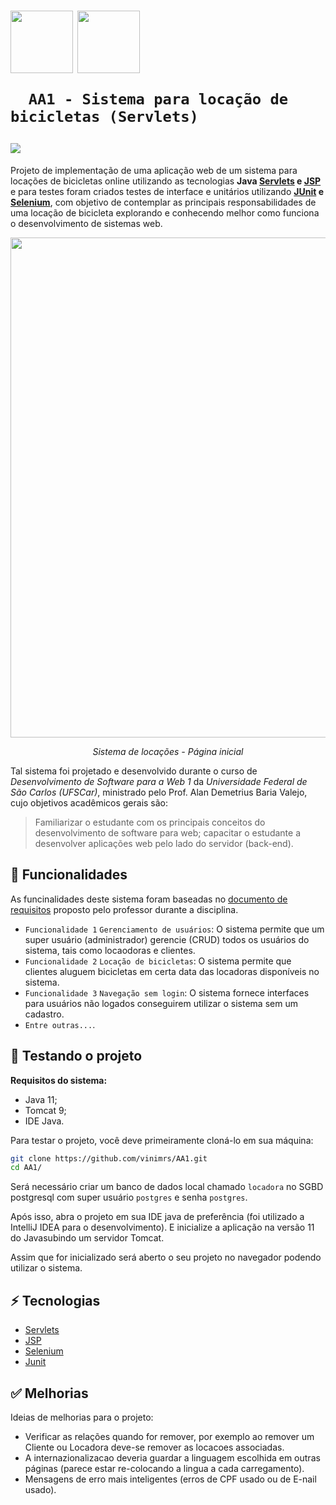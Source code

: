 <h1>
   <p> 
      <img src="https://user-images.githubusercontent.com/92659173/208775299-8a384f52-7cbe-4af6-8d11-2de7d61b3a1e.svg" width="100" align="center" />
      <img src="https://user-images.githubusercontent.com/92659173/208777593-0b0906f0-2e13-420f-a435-b78f0151671e.png" width="100" align="center" />
     
      AA1 - Sistema para locação de bicicletas (Servlets)
   </p>
   <img src="https://img.shields.io/github/license/vinimrs/VinChat?color=black" align="center" />
</h1>

Projeto de implementação de uma aplicação web de um sistema para locações de bicicletas online utilizando as tecnologias **Java [Servlets] e [JSP]** e para testes foram criados testes de interface e unitários utilizando **[JUnit] e [Selenium]**, com objetivo de contemplar as principais responsabilidades de uma locação de bicicleta explorando e conhecendo melhor como funciona o desenvolvimento de sistemas web.

<p align="center">

   <img src="https://github.com/vinimrs/AA1/assets/92659173/2230d929-5879-4991-b722-72c63c5e8445"  width="800"/>
   <p align="center">
      <i>Sistema de locações - Página inicial
</i>
   </p>
</p>

Tal sistema foi projetado e desenvolvido durante o curso de _Desenvolvimento de Software para a Web 1_ da _Universidade Federal de São Carlos (UFSCar)_, ministrado pelo Prof. Alan Demetrius Baria Valejo, cujo objetivos acadêmicos gerais são:

> Familiarizar o estudante com os principais conceitos do desenvolvimento de software para web; capacitar o estudante a desenvolver aplicações web pelo lado do servidor (back-end).

## :hammer: Funcionalidades

As funcinalidades deste sistema foram baseadas no [documento de requisitos](https://github.com/vinimrs/AA1/blob/master/requisitos.pdf) proposto pelo professor durante a disciplina.

- `Funcionalidade 1` `Gerenciamento de usuários`: O sistema permite que um super usuário (administrador) gerencie (CRUD) todos os usuários do sistema, tais como locaodoras e clientes.
- `Funcionalidade 2` `Locação de bicicletas`: O sistema permite que clientes aluguem bicicletas em certa data das locadoras disponíveis no sistema.
- `Funcionalidade 3` `Navegação sem login`: O sistema fornece interfaces para usuários não logados conseguirem utilizar o sistema sem um cadastro.
- `Entre outras...`.

<!--
<p align="center">
   <img src="https://user-images.githubusercontent.com/92659173/208769107-f9583f61-f9dd-45d7-bc2c-fbfdb548e14f.gif" width="300px" />
</p>
-->

## :electric_plug: Testando o projeto

**Requisitos do sistema:**

- Java 11;
- Tomcat 9;
- IDE Java.

Para testar o projeto, você deve primeiramente cloná-lo em sua máquina:

```bash
git clone https://github.com/vinimrs/AA1.git
cd AA1/
```
Será necessário criar um banco de dados local chamado `locadora` no SGBD postgresql com super usuário `postgres` e senha `postgres`.

Após isso, abra o projeto em sua IDE java de preferência (foi utilizado a IntelliJ IDEA para o desenvolvimento). E inicialize a aplicação na versão 11 do Javasubindo um servidor Tomcat.

Assim que for inicializado será aberto o seu projeto no navegador podendo utilizar o sistema.

## :zap: Tecnologias

- [Servlets]
- [JSP]
- [Selenium]
- [Junit]

## ✅ Melhorias

Ideias de melhorias para o projeto:
- Verificar as relações quando for remover, por exemplo ao remover um Cliente ou Locadora deve-se remover as locacoes associadas.
- A internazionalizacao deveria guardar a linguagem escolhida em outras páginas (parece estar re-colocando a lingua a cada carregamento).
- Mensagens de erro mais inteligentes (erros de CPF usado ou de E-nail usado).


[Servlets]: https://en.wikipedia.org/wiki/Jakarta_Servlet
[JSP]: https://pt.wikipedia.org/wiki/JavaServer_Pages
[JUnit]: https://junit.org/junit5/
[Selenium]: https://www.selenium.dev/
